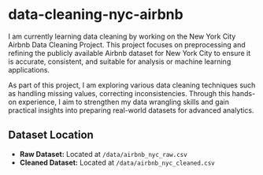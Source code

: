 # data-cleaning-nyc-airbnb

I am currently learning data cleaning by working on the New York City Airbnb Data Cleaning Project. This project focuses on preprocessing and refining the publicly available Airbnb dataset for New York City to ensure it is accurate, consistent, and suitable for analysis or machine learning applications.

As part of this project, I am exploring various data cleaning techniques such as handling missing values, correcting inconsistencies. Through this hands-on experience, I aim to strengthen my data wrangling skills and gain practical insights into preparing real-world datasets for advanced analytics.

## Dataset Location

- **Raw Dataset:** Located at `/data/airbnb_nyc_raw.csv`  
- **Cleaned Dataset:** Located at `/data/airbnb_nyc_cleaned.csv`
